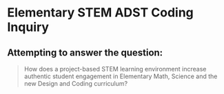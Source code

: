 # Elementary STEM ADST Coding Inquiry
## Attempting to answer the question:

> How does a project-based STEM learning environment increase authentic student engagement in Elementary Math, Science and the new Design and Coding curriculum?

